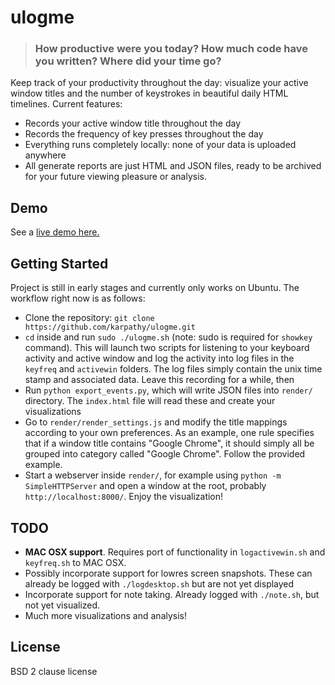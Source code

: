 
# ulogme


> ### How productive were you today? How much code have you written? Where did your time go?

Keep track of your productivity throughout the day: visualize your active window titles and the number of keystrokes in beautiful daily HTML timelines. Current features:

- Records your active window title throughout the day
- Records the frequency of key presses throughout the day
- Everything runs completely locally: none of your data is uploaded anywhere
- All generate reports are just HTML and JSON files, ready to be archived for your future viewing pleasure or analysis.

## Demo

See a [live demo here.](http://cs.stanford.edu/people/karpathy/ulogme)

## Getting Started

Project is still in early stages and currently only works on Ubuntu. The workflow right now is as follows:

- Clone the repository: `git clone https://github.com/karpathy/ulogme.git`
- `cd` inside and run `sudo ./ulogme.sh` (note: sudo is required for `showkey` command). This will launch two scripts for listening to your keyboard activity and active window and log the activity into log files in the `keyfreq` and `activewin` folders.  The log files simply contain the unix time stamp and associated data. Leave this recording for a while, then
- Run `python export_events.py`, which will write JSON files into `render/` directory. The `index.html` file will read these and create your visualizations
- Go to `render/render_settings.js` and modify the title mappings according to your own preferences. As an example, one rule specifies that if a window title contains "Google Chrome", it should simply all be grouped into category called "Google Chrome". Follow the provided example.
- Start a webserver inside `render/`, for example using `python -m SimpleHTTPServer` and open a window at the root, probably `http://localhost:8000/`. Enjoy the visualization!

## TODO
- **MAC OSX support**. Requires port of functionality in `logactivewin.sh` and `keyfreq.sh` to MAC OSX.
- Possibly incorporate support for lowres screen snapshots. These can already be logged with `./logdesktop.sh` but are not yet displayed
- Incorporate support for note taking. Already logged with `./note.sh`, but not yet visualized.
- Much more visualizations and analysis!

## License
BSD 2 clause license
